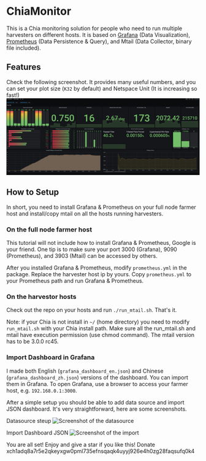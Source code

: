 # ChiaMonitor
This is a Chia monitoring solution for people who need to run multiple harvesters on different hosts.
It is based on [Grafana](https://grafana.com/docs/grafana/latest/installation/) (Data Visualization), [Prometheus](https://prometheus.io/docs/prometheus/latest/installation/) (Data Persistence & Query), and Mtail (Data Collector, binary file included).

## Features
Check the following screenshot. It provides many useful numbers, and you can set your plot size (`K32` by default) and Netspace Unit (It is increasing so fast!)
![Screenshot of the dashboard](/screenshot.PNG "Screenshot of the dashboard")

## How to Setup
In short, you need to install Grafana & Prometheus on your full node farmer host and install/copy mtail on all the hosts running harvesters.

### On the full node farmer host
This tutorial will not include how to install Grafana & Prometheus, Google is your friend.
One tip is to make sure your port 3000 (Grafana), 9090 (Prometheus), and 3903 (Mtail) can be accessed by others.

After you installed Grafana & Prometheus, modify `prometheus.yml` in the package. Replace the harvester host ip by yours.
Copy `prometheus.yml` to your Prometheus path and run Grafana & Prometheus.

### On the harvestor hosts
Check out the repo on your hosts and run `./run_mtail.sh`. That's it.

Note: if your Chia is not install in `~/` (home directory) you need to modify `run_mtail.sh` with your Chia install path. Make sure all the run_mtail.sh and mtail have execution permission (use chmod command). The mtail version has to be 3.0.0 rc45.

### Import Dashboard in Grafana
I made both English (`grafana_dashboard_en.json`) and Chinese (`grafana_dashboard_zh.json`) versions of the dashboard. You can import them in Grafana.
To open Grafana, use a browser to access your farmer host, e.g. `192.168.0.1:3000`.

After a simple setup you should be able to add data source and import JSON dashboard. It's very straightforward, here are some screenshots.

Datasource steup
![Screenshot of the datasource](/datasource.PNG "Screenshot of the datasource")

Import Dashboard JSON
![Screenshot of the import](/import.PNG "Screenshot of the import")

You are all set! Enjoy and give a star if you like this!
Donate xch1adq8a7r5e2qkeyxgw0pml735efnsqaqk4uyyj926e4h0zg28faqsufq0k4
